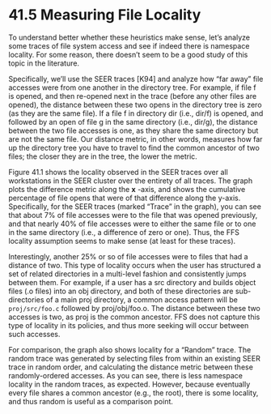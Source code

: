 # 41.5 Measuring File Locality  

To understand better whether these heuristics make sense, let’s analyze some traces of file system access and see if indeed there is namespace locality. For some reason, there doesn’t seem to be a good study of this topic in the literature.  

Specifically, we’ll use the SEER traces [K94] and analyze how “far away” file accesses were from one another in the directory tree. For example, if file f is opened, and then re-opened next in the trace (before any other files are opened), the distance between these two opens in the directory tree is zero (as they are the same file). If a file f in directory dir (i.e., dir/f) is opened, and followed by an open of file g in the same directory (i.e., dir/g), the distance between the two file accesses is one, as they share the same directory but are not the same file. Our distance metric, in other words, measures how far up the directory tree you have to travel to find the common ancestor of two files; the closer they are in the tree, the lower the metric.  

Figure 41.1 shows the locality observed in the SEER traces over all workstations in the SEER cluster over the entirety of all traces. The graph plots the difference metric along the $\mathbf { \boldsymbol { x } }$ -axis, and shows the cumulative percentage of file opens that were of that difference along the y-axis. Specifically, for the SEER traces (marked “Trace” in the graph), you can see that about $7 \%$ of file accesses were to the file that was opened previously, and that nearly $4 0 \%$ of file accesses were to either the same file or to one in the same directory (i.e., a difference of zero or one). Thus, the FFS locality assumption seems to make sense (at least for these traces).  

Interestingly, another $2 5 \%$ or so of file accesses were to files that had a distance of two. This type of locality occurs when the user has structured a set of related directories in a multi-level fashion and consistently jumps between them. For example, if a user has a src directory and builds object files (.o files) into an obj directory, and both of these directories are sub-directories of a main proj directory, a common access pattern will be $\mathtt { p r o j / s r c / f o o . c }$ followed by proj/obj/foo.o. The distance between these two accesses is two, as proj is the common ancestor. FFS does not capture this type of locality in its policies, and thus more seeking will occur between such accesses.  

For comparison, the graph also shows locality for a “Random” trace. The random trace was generated by selecting files from within an existing SEER trace in random order, and calculating the distance metric between these randomly-ordered accesses. As you can see, there is less namespace locality in the random traces, as expected. However, because eventually every file shares a common ancestor (e.g., the root), there is some locality, and thus random is useful as a comparison point.  

